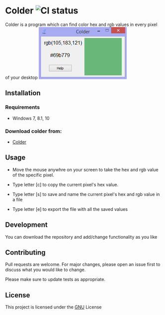 # Colder ![CI status](https://img.shields.io/badge/build-passing-brightgreen.svg)

Colder is a program which can find color hex and rgb values in every pixel of your desktop
![alt text](https://github.com/PanSem/colder/blob/master/colder_ex.png)

## Installation

### Requirements
* Windows 7, 8.1, 10

### Download colder from:
* [Colder](https://pansem.github.io/Colder-site/)

## Usage

* Move the mouse anywhre on your screen to take the hex and rgb value of the specific pixel.
* Type letter [c] to copy the current pixel's hex value.

* Type letter [s] to save and name the current pixel's hex and rgb value in a file

* Type letter [e] to export the file with all the saved values

## Development
You can download the repository and add/change functionality as you like

## Contributing
Pull requests are welcome. For major changes, please open an issue first to discuss what you would like to change.

Please make sure to update tests as appropriate.

## License
This project is licensed under the [GNU](https://choosealicense.com/licenses/gpl-3.0/) License
